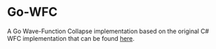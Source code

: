 # Go-WFC
A Go Wave-Function Collapse implementation based on the original C# WFC implementation that can be found [here](https://github.com/mxgmn/WaveFunctionCollapse).
